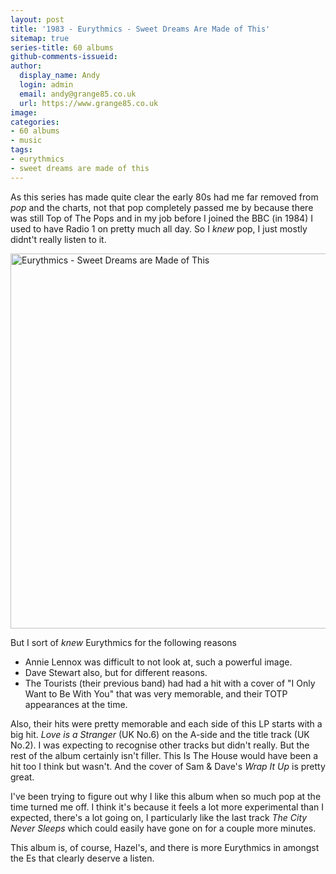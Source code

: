 ```yaml
---
layout: post
title: '1983 - Eurythmics - Sweet Dreams Are Made of This'
sitemap: true
series-title: 60 albums
github-comments-issueid:
author:
  display_name: Andy
  login: admin
  email: andy@grange85.co.uk
  url: https://www.grange85.co.uk
image:
categories:
- 60 albums
- music
tags:
- eurythmics
- sweet dreams are made of this
---
```

As this series has made quite clear the early 80s had me far removed from _pop_ and the charts, not that pop completely passed me by because there was still Top of The Pops and in my job before I joined the BBC (in 1984) I used to have Radio 1 on pretty much all day. So I _knew_ pop, I just mostly didnt't really listen to it.

<a data-flickr-embed="true" href="https://www.flickr.com/photos/grange85/53555944156/in/dateposted/" title="Eurythmics - Sweet Dreams are Made of This"><img src="https://live.staticflickr.com/65535/53555944156_4378f224a8_c.jpg" width="800" height="600" alt="Eurythmics - Sweet Dreams are Made of This"/></a><script async src="//embedr.flickr.com/assets/client-code.js" charset="utf-8"></script>

But I sort of _knew_ Eurythmics for the following reasons

 - Annie Lennox was difficult to not look at, such a powerful image.
 - Dave Stewart also, but for different reasons.
 - The Tourists (their previous band) had had a hit with a cover of "I Only Want to Be With You" that was very memorable, and their TOTP appearances at the time.

Also, their hits were pretty memorable and each side of this LP starts with a big hit. _Love is a Stranger_ (UK No.6) on the A-side and the title track (UK No.2). I was expecting to recognise other tracks but didn't really. But the rest of the album certainly isn't filler. This Is The House would have been a hit too I think but wasn't. And the cover of Sam & Dave's _Wrap It Up_ is pretty great.

I've been trying to figure out why I like this album when so much pop at the time turned me off. I think it's because it feels a lot more experimental than I expected, there's a lot going on, I particularly like the last track _The City Never Sleeps_ which could easily have gone on for a couple more minutes.

This album is, of course, Hazel's, and there is more Eurythmics in amongst the Es that clearly deserve a listen.

